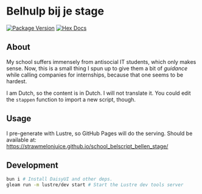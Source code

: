 # Belhulp bij je stage

[![Package Version](https://img.shields.io/hexpm/v/belhulp_bellen_stage)](https://hex.pm/packages/belhulp_bellen_stage)
[![Hex Docs](https://img.shields.io/badge/hex-docs-ffaff3)](https://hexdocs.pm/belhulp_bellen_stage/)

## About

My school suffers immensely from antisocial IT students, which only makes sense.
Now, this is a small thing I spun up to give them a bit of _guidance_ while calling
companies for internships, because that one seems to be hardest.

I am Dutch, so the content is in Dutch. I will not translate it.
You could edit the `stappen` function to import a new script, though.

## Usage

I pre-generate with Lustre, so GitHub Pages will do the serving.
Should be available at:
<https://strawmelonjuice.github.io/school_belscript_bellen_stage/>

## Development

```sh
bun i # Install DaisyUI and other deps.
gleam run -m lustre/dev start # Start the Lustre dev tools server
```
